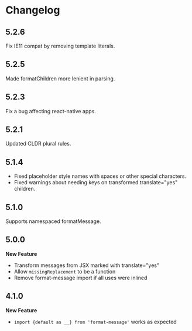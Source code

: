 # Changelog

## 5.2.6

Fix IE11 compat by removing template literals.

## 5.2.5

Made formatChildren more lenient in parsing.

## 5.2.3

Fix a bug affecting react-native apps.

## 5.2.1

Updated CLDR plural rules.

## 5.1.4

- Fixed placeholder style names with spaces or other special characters.
- Fixed warnings about needing keys on transformed translate="yes" children.

## 5.1.0

Supports namespaced formatMessage.

## 5.0.0

**New Feature**
  * Transform messages from JSX marked with translate="yes"
  * Allow `missingReplacement` to be a function
  * Remove format-message import if all uses were inlined

## 4.1.0

**New Feature**
  * `import {default as __} from 'format-message'` works as expected
